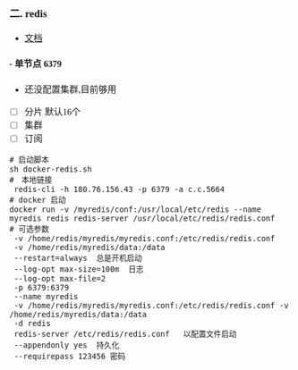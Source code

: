 <font face="Simsun" size=3>

### 二. redis

- [文档](https://hub.docker.com/_/redis)

#### - 单节点 6379
- 还没配置集群,目前够用
- [ ] 分片 默认16个
- [ ] 集群
- [ ] 订阅
~~~
# 启动脚本
sh docker-redis.sh
#　本地链接
 redis-cli -h 180.76.156.43 -p 6379 -a c.c.5664
# docker 启动
docker run -v /myredis/conf:/usr/local/etc/redis --name myredis redis redis-server /usr/local/etc/redis/redis.conf
# 可选参数
 -v /home/redis/myredis/myredis.conf:/etc/redis/redis.conf
 -v /home/redis/myredis/data:/data
 --restart=always  总是开机启动
 --log-opt max-size=100m  日志
 --log-opt max-file=2 
 -p 6379:6379 
 --name myredis 
 -v /home/redis/myredis/myredis.conf:/etc/redis/redis.conf -v /home/redis/myredis/data:/data 
 -d redis 
 redis-server /etc/redis/redis.conf   以配置文件启动
 --appendonly yes  持久化
 --requirepass 123456 密码
~~~

</font>